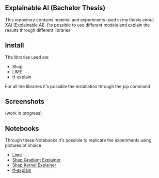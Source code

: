 ## Explainable AI (Bachelor Thesis)
This repository contains material and experiments used in my thesis about XAI (Explainable AI).  I'ts possible to use different models and explain the results through different libraries

## Install
The libraries used are  
- Shap
- LIME
- tf-explain
  
For all the libraries it's possible the installation through the pip command

## Screenshots
(work in progress)

## Notebooks
Through these Notebooks it's possible to replicate the experiments using pictures of choice
- [Lime](/XAI_libraries/imageExplain(lime).ipynb)
- [Shap Gradient Explainer](/XAI_libraries/imageExplain(shap).ipynb)
- [Shap Kernel Explainer](/XAI_libraries/imageExplain(shap2).ipynb)
- [tf-explain](/XAI_libraries/imageExplain(tfexplain).ipynb)



